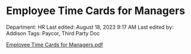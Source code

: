 # Employee Time Cards for Managers

Department: HR
Last edited: August 18, 2023 9:17 AM
Last edited by: Addison
Tags: Paycor, Third Party Doc

[Employee Time Cards for Managers.pdf](Employee%20Time%20Cards%20for%20Managers%203c10d394f09940999c1c2d16df5a4adc/Employee_Time_Cards_for_Managers.pdf)